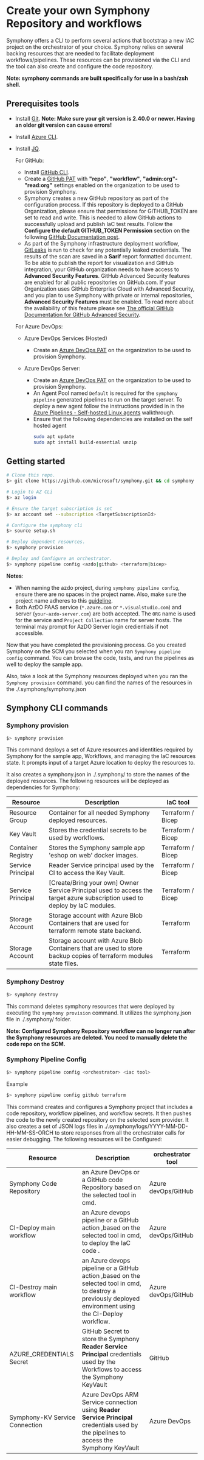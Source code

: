 # Create your own Symphony Repository and workflows

Symphony offers a CLI to perform several actions that bootstrap a new IAC project on the orchestrator of your choice. Symphony relies on several backing resources that are needed to facilitate deployment workflows/pipelines. These resources can be provisioned via the CLI and the tool can also create and configure the code repository.

**Note: symphony commands are built specifically for use in a bash/zsh shell.**

## Prerequisites tools

- Install [Git](https://git-scm.com/book/en/v2/Getting-Started-Installing-Git). **Note: Make sure your git version is 2.40.0 or newer. Having an older git version can cause errors!**
- Install [Azure CLI](https://docs.microsoft.com/cli/azure).
- Install [JQ](https://stedolan.github.io/jq).

  For GitHub:
  - Install [GitHub CLI](https://docs.github.com/en/github-cli/github-cli/about-github-cli).
  - Create a [GitHub PAT](https://docs.github.com/en/enterprise-server@3.4/authentication/keeping-your-account-and-data-secure/creating-a-personal-access-token) with **"repo"**, **"workflow"**, **"admin:org"-"read:org"** settings enabled on the organization to be used to provision Symphony.
  - Symphony creates a new GitHub repository as part of the configuration process. If this repository is deployed to a GitHub Organization, please ensure that permissions for GITHUB_TOKEN are set to read and write.  This is needed to allow GitHub actions to successfully upload and publish IaC test results. Follow the **Configure the default GITHUB_TOKEN Permission** section on the following [GitHub Documentation post](https://docs.github.com/en/repositories/managing-your-repositorys-settings-and-features/enabling-features-for-your-repository/managing-github-actions-settings-for-a-repository#setting-the-permissions-of-the-github_token-for-your-repository).
  - As part of the Symphony infrastructure deployment workflow, [GitLeaks](https://github.com/gitleaks/gitleaks) is run to check for any potentially leaked credentials. The results of the scan are saved in a **Sarif** report formatted document. To be able to publish the report for visualization and GitHub integration, your GitHub organization needs to have access to  **Advanced Security Features**. GitHub Advanced Security features are enabled for all public repositories on GitHub.com. If your Organization uses GitHub Enterprise Cloud with Advanced Security, and you plan to use Symphony with private or internal repositories, **Advanced Security Features** must be enabled. To read more about the availability of this feature please see  [The official GitHub Documentation for GitHub Advanced Security](https://docs.github.com/en/get-started/learning-about-github/about-github-advanced-security).

  For Azure DevOps:
  - Azure DevOps Services (Hosted)
    - Create an [Azure DevOps PAT](https://learn.microsoft.com/azure/devops/organizations/accounts/use-personal-access-tokens-to-authenticate?view=azure-devops&tabs=Windows) on the organization to be used to provision Symphony.

  - Azure DevOps Server:
    - Create an [Azure DevOps PAT](https://learn.microsoft.com/en-us/azure/devops/organizations/accounts/use-personal-access-tokens-to-authenticate?view=azure-devops-2022&tabs=Windows) on the organization to be used to provision Symphony.
    - An Agent Pool named `Default` is required for the `symphony pipeline` generated pipelines to run on the target server. To deploy a new agent follow the instructions provided in in the [Azure Pipelines - Self-hosted Linux agents](https://learn.microsoft.com/en-us/azure/devops/pipelines/agents/linux-agent?view=azure-devops#download-and-configure-the-agent) walkthrough.
    - Ensure that the following dependencies are installed on the self hosted agent
       ```bash
       sudo apt update
       sudo apt install build-essential unzip
       ```
## Getting started

```bash
# Clone this repo.
$> git clone https://github.com/microsoft/symphony.git && cd symphony

# Login to AZ CLi
$> az login

# Ensure the target subscription is set
$> az account set --subscription <TargetSubscriptionId>

# Configure the symphony cli
$> source setup.sh

# Deploy dependent resources.
$> symphony provision

# Deploy and Configure an orchestrator.
$> symphony pipeline config <azdo|github> <terraform|bicep>
```

**Notes**:
- When naming the azdo project, during `symphony pipeline config`, ensure there are no spaces in the project name. Also, make sure the project name adheres to this [guideline](https://learn.microsoft.com/en-us/azure/devops/organizations/settings/naming-restrictions?view=azure-devops#project-names).
- Both AzDO PAAS service (`*.azure.com` or `*.visualstudio.com`) and server (`your-azdo-server.com`) are both accepted. The `ORG` name is used for the service and `Project Collection` name for server hosts. The terminal may prompt for AzDO Server login credientials if not accessible.

Now that you have completed the provisioning process. Go you created Symphony on the SCM you selected when you ran `Symphony pipeline config` command. You can browse the code, tests, and run the pipelines as well to deploy the sample app.

Also, take a look at the Symphony resources deployed when you ran the `Symphony provision` command. you can find the names of the resources in the ./.symphony/symphony.json

## Symphony CLI commands

### Symphony provision

```bash
$> symphony provision
```

This command deploys a set of Azure resources and identities required by Symphony for the sample app, Workflows, and managing the IaC resources state. It prompts input of a target Azure location to deploy the resources to.

It also creates a symphony.json in ./.symphony/ to store the names of the deployed resources.
The following resources will be deployed as dependencies for Symphony:

| Resource           | Description                                                                                                                 | IaC tool          |
| ------------------ | --------------------------------------------------------------------------------------------------------------------------- | ----------------- |
| Resource Group     | Container for all needed Symphony deployed resources.                                                                       | Terraform / Bicep |
| Key Vault          | Stores the credential secrets to be used by workflows.                                                                      | Terraform / Bicep |
| Container Registry | Stores the Symphony sample app 'eshop on web' docker images.                                                                | Terraform / Bicep |
| Service Principal  | Reader Service principal used by the CI to access the Key Vault.                                                            | Terraform / Bicep |
| Service Principal  | [Create/Bring your own] Owner Service Principal used to access the target azure subscription used to deploy by IaC modules. | Terraform / Bicep |
| Storage Account    | Storage account with Azure Blob Containers that are used for terraform remote state backend.                                | Terraform         |
| Storage Account    | Storage account with Azure Blob Containers that are used to store backup copies of terraform modules state files.           | Terraform         |

### Symphony Destroy

```bash
$> symphony destroy
```

This command deletes symphony resources that were deployed by executing the `symphony provision` command. It utilizes the symphony.json file in ./.symphony/ folder.

**Note: Configured Symphony Repository workflow can no longer run after the Symphony resources are deleted. You need to manually delete the code repo on the SCM.**

### Symphony Pipeline Config

```bash
$> symphony pipeline config <orchestrator> <iac tool>
```

Example

```bash
$> symphony pipeline config github terraform
```

This command creates and configures a Symphony project that includes a code repository, workflow pipelines, and workflow secrets. It then pushes the code to the newly created repository on the selected scm provider. It also creates a set of JSON logs files in ./.symphony/logs/YYYY-MM-DD-HH-MM-SS-ORCH to store responses from all the orchestrator calls for easier debugging. The following resources will be Configured:

| Resource                       | Description                                                                                                                                                | orchestrator tool   |
| ------------------------------ | ---------------------------------------------------------------------------------------------------------------------------------------------------------- | ------------------- |
| Symphony Code Repository       | an Azure DevOps or a GitHub code Repository based on the selected tool in cmd.                                                                             | Azure devOps/GitHub |
| CI-Deploy main workflow        | an Azure devops pipeline or a GitHub action ,based on the selected tool in cmd, to deploy the IaC code .                                                   | Azure devOps/GitHub |
| CI-Destroy main workflow       | an Azure devops pipeline or a GitHub action ,based on the selected tool in cmd, to destroy a previously deployed environment using the CI-Deploy workflow. | Azure devOps/GitHub |
| AZURE_CREDENTIALS Secret       | GitHub Secret to store the Symphony **Reader Service Principal** credentials used by the Workflows to access the Symphony KeyVault                         | GitHub              |
| Symphony-KV Service Connection | Azure DevOps ARM Service connection using **Reader Service Principal** credentials used by the pipelines to access the Symphony KeyVault                   | Azure DevOps        |
